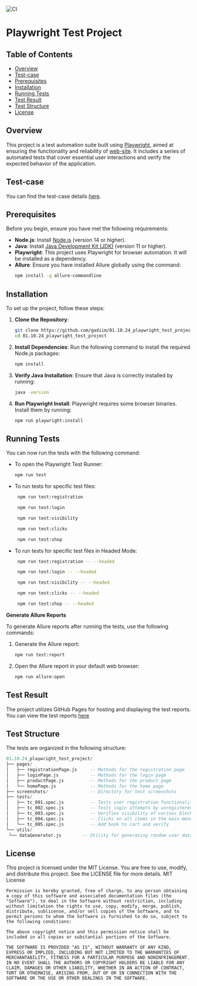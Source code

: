 ![CI](https://github.com/gadiim/01.10.24_playwright_test_project/actions/workflows/ci.yml/badge.svg)

# Playwright Test Project

## Table of Contents
- [Overview](#overview)
- [Test-case](#test-case)
- [Prerequisites](#prerequisites)
- [Installation](#installation)
- [Running Tests](#running-tests)
- [Test Result](#test-result)
- [Test Structure](#test-structure)
- [License](#license)

## Overview

This project is a test automation suite built using [Playwright](https://playwright.dev/), aimed at ensuring the functionality and reliability of [web-site](https://www.redmine.org). It includes a series of automated tests that cover essential user interactions and verify the expected behavior of the application.

## Test-case

You can find the test-case details [here](https://github.com/gadiim/01.10.24_playwright_test_project/blob/main/TEST-CASE.md).

## Prerequisites

Before you begin, ensure you have met the following requirements:

- **Node.js**: Install [Node.js](https://nodejs.org/) (version 14 or higher).
- **Java**: Install [Java Development Kit (JDK)](https://www.oracle.com/java/technologies/javase/jdk23-archive-downloads.html) (version 11 or higher).
- **Playwright**: This project uses Playwright for browser automation. It will be installed as a dependency.
- **Allure**: Ensure you have installed Allure globally using the command:
  ```bash
  npm install -g allure-commandline
  ```

## Installation

To set up the project, follow these steps:

1. **Clone the Repository**:
   ```bash
   git clone https://github.com/gadiim/01.10.24_playwright_test_project.git
   cd 01.10.24_playwright_test_project
   ```
2. **Install Dependencies**: Run the following command to install the required Node.js packages:
   ```bash
   npm install
   ```
3. **Verify Java Installation**: Ensure that Java is correctly installed by running:
   ```bash
   java -version
   ```
4. **Run Playwright Install**: Playwright requires some browser binaries. Install them by running:
   ```bash
   npm run playwright:install
   ```

## Running Tests

You can now run the tests with the following command:
- To open the Playwright Test Runner:
   ```bash
   npm run test
   ```
- To run tests for specific test files:
  ```bash
   npm run test:registration
  ```
  ```bash
   npm run test:login
  ```
  ```bash
   npm run test:visibility
  ```
  ```bash
   npm run test:сlicks
  ```
  ```bash
   npm run test:shop
  ```
- To run tests for specific test files in Headed Mode:
  ```bash
   npm run test:registration -- --headed
  ```
  ```bash
   npm run test:login -- --headed
  ```
  ```bash
   npm run test:visibility -- --headed
  ```
  ```bash
   npm run test:сlicks -- --headed
  ```
  ```bash
   npm run test:shop -- --headed
   ```
  
**Generate Allure Reports**

To generate Allure reports after running the tests, use the following commands:
1. Generate the Allure report:
   ```bash
   npm run test:report
   ```

2. Open the Allure report in your default web browser:
   ```bash
   npm run allure:open
   ```

   
## Test Result

The project utilizes GitHub Pages for hosting and displaying the test reports. You can view the test reports [here](https://gadiim.github.io/01.10.24_playwright_test_project/)

## Test Structure

The tests are organized in the following structure:
   ```sql
01.10.24_playwright_test_project/
├── pages/
│   ├── registrationPage.js     -- Methods for the registration page
│   ├── loginPage.js            -- Methods for the login page
│   ├── productPage.js          -- Methods for the product page
│   └── homePage.js             -- Methods for the home page
├── screenshots/                -- Directory for test screenshots
├── tests/
│   ├── tc_001.spec.js          -- Tests user registration functionality
│   ├── tc_002.spec.js          -- Tests login attempts by unregistered users
│   ├── tc_003.spec.js          -- Verifies visibility of various blocks on the home page
│   ├── tc_004.spec.js          -- Clicks on all items in the main menu
│   └── tc_005.spec.js          -- Add book to cart and verify
└── utils/
    └── dataGenerator.js        -- Utility for generating random user data
   ```

 ## License

This project is licensed under the MIT License. You are free to use, modify, and distribute this project. See the LICENSE file for more details.
MIT License
```plaintext
Permission is hereby granted, free of charge, to any person obtaining a copy of this software and associated documentation files (the "Software"), to deal in the Software without restriction, including without limitation the rights to use, copy, modify, merge, publish, distribute, sublicense, and/or sell copies of the Software, and to permit persons to whom the Software is furnished to do so, subject to the following conditions:

The above copyright notice and this permission notice shall be included in all copies or substantial portions of the Software.

THE SOFTWARE IS PROVIDED "AS IS", WITHOUT WARRANTY OF ANY KIND, EXPRESS OR IMPLIED, INCLUDING BUT NOT LIMITED TO THE WARRANTIES OF MERCHANTABILITY, FITNESS FOR A PARTICULAR PURPOSE AND NONINFRINGEMENT. IN NO EVENT SHALL THE AUTHORS OR COPYRIGHT HOLDERS BE LIABLE FOR ANY CLAIM, DAMAGES OR OTHER LIABILITY, WHETHER IN AN ACTION OF CONTRACT, TORT OR OTHERWISE, ARISING FROM, OUT OF OR IN CONNECTION WITH THE SOFTWARE OR THE USE OR OTHER DEALINGS IN THE SOFTWARE.




